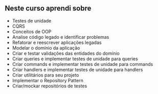 ## Neste curso aprendi sobre

*   Testes de unidade
*   CQRS
*   Conceitos de OOP
*   Analise código legado e identificar problemas
*   Refatorar e reescrever aplicações legadas
*   Modelar o domínio da aplicação
*   Criar e testar validações das entidades do domínio
*   Criar queries e implementar testes de unidade para queries
*   Criar commands e implementar testes de unidade para commands
*   Criar handlers e implementar testes de unidade para handlers
*   Criar utilitários para seu projeto
*   Implementar o Repository Pattern
*   Criar/mockar repositórios de testes